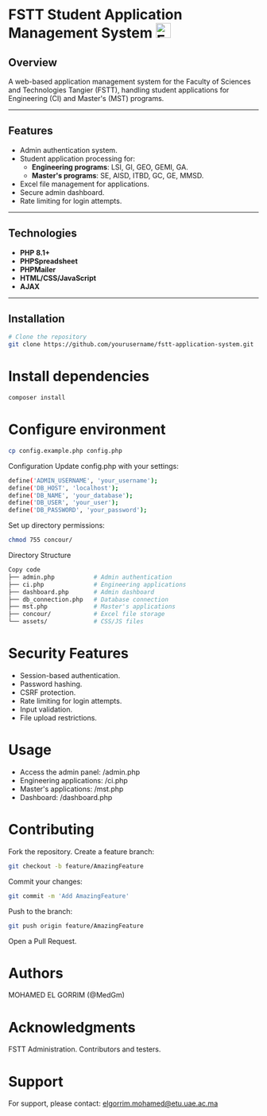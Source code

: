 # FSTT Student Application Management System <img src="https://fstt.ac.ma/Portail2023/wp-content/uploads/2023/03/Untitled-3-300x300.png" alt="FSTT Logo" width="30" height="30">


## Overview
A web-based application management system for the Faculty of Sciences and Technologies Tangier (FSTT), handling student applications for Engineering (CI) and Master's (MST) programs.

---

## Features
- Admin authentication system.
- Student application processing for:
  - **Engineering programs**: LSI, GI, GEO, GEMI, GA.
  - **Master's programs**: SE, AISD, ITBD, GC, GE, MMSD.
- Excel file management for applications.
- Secure admin dashboard.
- Rate limiting for login attempts.

---

## Technologies
- **PHP 8.1+**
- **PHPSpreadsheet**
- **PHPMailer**
- **HTML/CSS/JavaScript**
- **AJAX**

---

## Installation

```bash
# Clone the repository
git clone https://github.com/yourusername/fstt-application-system.git
```
# Install dependencies
```bash
composer install
```
# Configure environment
```bash
cp config.example.php config.php
```
Configuration
Update config.php with your settings:

```bash
define('ADMIN_USERNAME', 'your_username');
define('DB_HOST', 'localhost');
define('DB_NAME', 'your_database');
define('DB_USER', 'your_user');
define('DB_PASSWORD', 'your_password');
```
Set up directory permissions:
```bash
chmod 755 concour/
```
Directory Structure
```bash
Copy code
├── admin.php           # Admin authentication
├── ci.php              # Engineering applications
├── dashboard.php       # Admin dashboard
├── db_connection.php   # Database connection
├── mst.php             # Master's applications
├── concour/            # Excel file storage
└── assets/             # CSS/JS files
```
# Security Features

- Session-based authentication.
- Password hashing.
- CSRF protection.
- Rate limiting for login attempts.
- Input validation.
- File upload restrictions.

# Usage

- Access the admin panel: /admin.php
- Engineering applications: /ci.php
- Master's applications: /mst.php
- Dashboard: /dashboard.php

# Contributing

Fork the repository.
Create a feature branch:
```bash
git checkout -b feature/AmazingFeature
```
Commit your changes:
```bash
git commit -m 'Add AmazingFeature'
```
Push to the branch:
```bash
git push origin feature/AmazingFeature
```
Open a Pull Request.

# Authors

MOHAMED EL GORRIM (@MedGm)

# Acknowledgments

FSTT Administration.
Contributors and testers.

# Support

For support, please contact: elgorrim.mohamed@etu.uae.ac.ma
